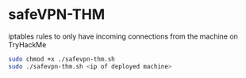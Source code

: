 # safeVPN-THM
iptables rules to only have incoming connections from the machine on TryHackMe

```bash
sudo chmod +x ./safevpn-thm.sh
sudo ./safevpn-thm.sh <ip of deployed machine>
```
